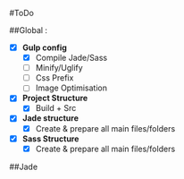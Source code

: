 #ToDo

##Global : 
- [x] **Gulp config**
  - [x] Compile Jade/Sass
  - [ ] Minify/Uglify
  - [ ] Css Prefix
  - [ ] Image Optimisation
- [x] **Project Structure**
  - [x] Build + Src
- [x] **Jade structure**
  - [x] Create & prepare all main files/folders
- [x] **Sass Structure**
  - [x] Create & prepare all main files/folders

##Jade

